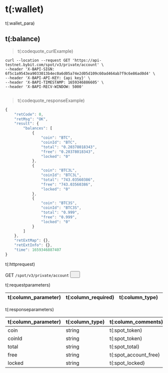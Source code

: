 # t(:wallet)
t(:wallet_para)

## t(:balance)
> t(:codequote_curlExample)

```console
curl --location --request GET 'https://api-testnet.bybit.com/spot/v3/private/account' \
--header 'X-BAPI-SIGN: 6f5c1a9543ea9033013b4ec0a6d05a74e2d05d109c60ad464ab7f9c6e86ad0d4' \
--header 'X-BAPI-API-KEY: {api key}' \
--header 'X-BAPI-TIMESTAMP: 1659346886605' \
--header 'X-BAPI-RECV-WINDOW: 5000'
```

```python--pybit

```

> t(:codequote_responseExample)

```javascript
{
    "retCode": 0,
    "retMsg": "OK",
    "result": {
        "balances": [
            {
                "coin": "BTC",
                "coinId": "BTC",
                "total": "0.20378018343",
                "free": "0.20378018343",
                "locked": "0"
            },
            {
                "coin": "BTC3L",
                "coinId": "BTC3L",
                "total": "743.03560386",
                "free": "743.03560386",
                "locked": "0"
            },
            {
                "coin": "BTC3S",
                "coinId": "BTC3S",
                "total": "0.999",
                "free": "0.999",
                "locked": "0"
            }
        ]
    },
    "retExtMap": {},
    "retExtInfo": {},
    "time": 1659346887407
}
```


<p class="fake_header">t(:httprequest)</p>
GET
<code><span id=svAccount>/spot/v3/private/account</span></code>
<button class="clipboard_button" data-clipboard-action="copy" data-clipboard-target="#svAccount"><img src="/images/copy_to_clipboard.png" height=15 width=15></img></button>

<p class="fake_header">t(:requestparameters)</p>

| t(:column_parameter) | t(:column_required) | t(:column_type) | t(:column_comments) |
|:---------------------|:--------------------|:----------------|---------------------|

<p class="fake_header">t(:responseparameters)</p>

| t(:column_parameter) | t(:column_type) | t(:column_comments)   |
|:---------------------|:----------------|-----------------------|
| coin                 | string          | t(:spot_token)        |
| coinId               | string          | t(:spot_token)        |
| total                | string          | t(:spot_total)        |
| free                 | string          | t(:spot_account_free) |
| locked               | string          | t(:spot_locked)       |

